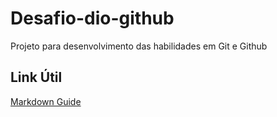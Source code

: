 # Desafio-dio-github #
Projeto para desenvolvimento das habilidades em Git e Github

## Link Útil
[Markdown Guide](https://www.markdownguide.org/basic-syntax/)
